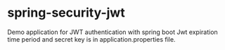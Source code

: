 # spring-security-jwt
Demo application for JWT authentication with spring boot
Jwt expiration time period and secret key is in application.properties file.
